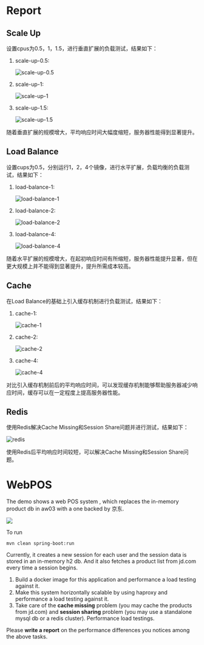 # Report

## Scale Up

设置cpus为0.5，1，1.5，进行垂直扩展的负载测试，结果如下：

1. scale-up-0.5:

   ![scale-up-0.5](./report/su0.5.png)

2. scale-up-1:

   ![scale-up-1](./report/su1.png)

3. scale-up-1.5:

   ![scale-up-1.5](./report/su1.5.png)

随着垂直扩展的规模增大，平均响应时间大幅度缩短，服务器性能得到显著提升。

## Load Balance

设置cups为0.5，分别运行1，2，4个镜像，进行水平扩展，负载均衡的负载测试，结果如下：

1. load-balance-1:

   ![load-balance-1](./report/lb1.png)

2. load-balance-2:

   ![load-balance-2](./report/lb2.png)

3. load-balance-4:

   ![load-balance-4](./report/lb4.png)

随着水平扩展的规模增大，在起初响应时间有所缩短，服务器性能提升显著，但在更大规模上并不能得到显著提升，提升所需成本较高。

## Cache

在Load Balance的基础上引入缓存机制进行负载测试，结果如下：

1. cache-1:

   ![cache-1](./report/c1.png)

2. cache-2:

   ![cache-2](./report/c2.png)

3. cache-4:

   ![cache-4](./report/c4.png)

对比引入缓存机制前后的平均响应时间，可以发现缓存机制能够帮助服务器减少响应时间，缓存可以在一定程度上提高服务器性能。

## Redis

使用Redis解决Cache Missing和Session Share问题并进行测试，结果如下：

![redis](./report/redis.png)

使用Redis后平均响应时间较短，可以解决Cache Missing和Session Share问题。

# WebPOS

The demo shows a web POS system , which replaces the in-memory product db in aw03 with a one backed by 京东.


![](jdpos.png)

To run

```shell
mvn clean spring-boot:run
```

Currently, it creates a new session for each user and the session data is stored in an in-memory h2 db. 
And it also fetches a product list from jd.com every time a session begins.

1. Build a docker image for this application and performance a load testing against it.
2. Make this system horizontally scalable by using haproxy and performance a load testing against it.
3. Take care of the **cache missing** problem (you may cache the products from jd.com) and **session sharing** problem (you may use a standalone mysql db or a redis cluster). Performance load testings.

Please **write a report** on the performance differences you notices among the above tasks.

